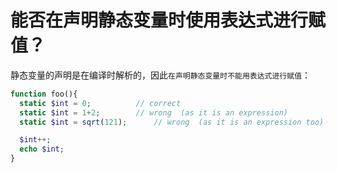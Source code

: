# 能否在声明静态变量时使用表达式进行赋值？

静态变量的声明是在编译时解析的，因此`在声明静态变量时不能用表达式进行赋值`：

```php
function foo(){
  static $int = 0;       	// correct
  static $int = 1+2;    	// wrong  (as it is an expression)
  static $int = sqrt(121);  	// wrong  (as it is an expression too)

  $int++;
  echo $int;
}
```